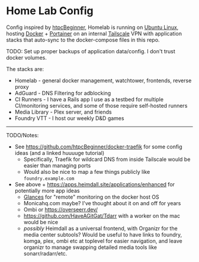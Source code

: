 # Home Lab Config

Config inspired by [htpcBeginner](https://github.com/htpcBeginner/docker-traefik),
Homelab is running on [Ubuntu Linux](https://ubuntu.com/),
hosting [Docker](https://www.docker.com/) + [Portainer](https://www.portainer.io/) on an internal [Tailscale](https://tailscale.com) VPN
with application stacks that auto-sync to the docker-compose files in this repo.

TODO: Set up proper backups of application data/config. I don't trust docker volumes.

The stacks are:
- Homelab - general docker management, watchtower, frontends, reverse proxy
- AdGuard - DNS Filtering for adblocking
- CI Runners - I have a Rails app I use as a testbed for multiple CI/monitoring services, and some of those require self-hosted runners
- Media Library - Plex server, and friends
- Foundry VTT - I host our weekly D&D games

---

TODO/Notes:

- See https://github.com/htpcBeginner/docker-traefik for some config ideas (and a linked huuuuge tutorial)
  - Specifically, Traefik for wildcard DNS from inside Tailscale would be easier than managing ports
  - Would also be nice to map a few things publicly like `foundry.example.com`
- See above + https://apps.heimdall.site/applications/enhanced for potentially more app ideas
  - [Glances](https://glances.readthedocs.io/en/latest/) for "remote" monitoring on the docker host OS
  - Monicahq.com maybe? I've thought about it on and off for years
  - Ombi or https://overseerr.dev/
  - https://github.com/HaveAGitGat/Tdarr with a worker on the mac would be nice
  - _possibly_ Heimdall as a universal frontend, with Organizr for the media center subtools? Would be useful to have links to foundry, komga, plex, ombi etc at toplevel for easier navigation, and leave organizr to manage swapping detailed media tools like sonarr/radarr/etc.
